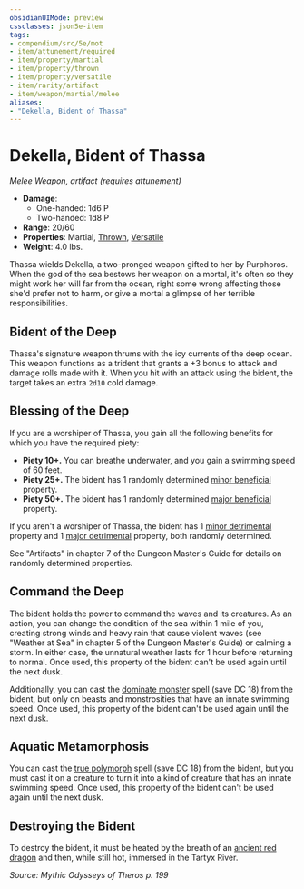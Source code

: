 ```yaml
---
obsidianUIMode: preview
cssclasses: json5e-item
tags:
- compendium/src/5e/mot
- item/attunement/required
- item/property/martial
- item/property/thrown
- item/property/versatile
- item/rarity/artifact
- item/weapon/martial/melee
aliases: 
- "Dekella, Bident of Thassa"
---
```

# Dekella, Bident of Thassa
*Melee Weapon, artifact (requires attunement)*  

- **Damage**:
  - One-handed: 1d6 P
  - Two-handed: 1d8 P
- **Range**: 20/60
- **Properties**: Martial, [Thrown](/Systems/5e/rules/item-properties.md#Thrown), [Versatile](/Systems/5e/rules/item-properties.md#Versatile)
- **Weight**: 4.0 lbs.

Thassa wields Dekella, a two-pronged weapon gifted to her by Purphoros. When the god of the sea bestows her weapon on a mortal, it's often so they might work her will far from the ocean, right some wrong affecting those she'd prefer not to harm, or give a mortal a glimpse of her terrible responsibilities.

## Bident of the Deep

Thassa's signature weapon thrums with the icy currents of the deep ocean. This weapon functions as a trident that grants a +3 bonus to attack and damage rolls made with it. When you hit with an attack using the bident, the target takes an extra `2d10` cold damage.

## Blessing of the Deep

If you are a worshiper of Thassa, you gain all the following benefits for which you have the required piety:

- **Piety 10+.** You can breathe underwater, and you gain a swimming speed of 60 feet.  
- **Piety 25+.** The bident has 1 randomly determined [minor beneficial](/Systems/5e/tables/artifact-properties-minor-beneficial-properties.md) property.  
- **Piety 50+.** The bident has 1 randomly determined [major beneficial](/Systems/5e/tables/artifact-properties-major-beneficial-properties.md) property.  

If you aren't a worshiper of Thassa, the bident has 1 [minor detrimental](/Systems/5e/tables/artifact-properties-minor-detrimental-properties.md) property and 1 [major detrimental](/Systems/5e/tables/artifact-properties-major-detrimental-properties.md) property, both randomly determined.

See "Artifacts" in chapter 7 of the Dungeon Master's Guide for details on randomly determined properties.

## Command the Deep

The bident holds the power to command the waves and its creatures. As an action, you can change the condition of the sea within 1 mile of you, creating strong winds and heavy rain that cause violent waves (see "Weather at Sea" in chapter 5 of the Dungeon Master's Guide) or calming a storm. In either case, the unnatural weather lasts for 1 hour before returning to normal. Once used, this property of the bident can't be used again until the next dusk.

Additionally, you can cast the [dominate monster](/Systems/5e/spells/dominate-monster.md) spell (save DC 18) from the bident, but only on beasts and monstrosities that have an innate swimming speed. Once used, this property of the bident can't be used again until the next dusk.

## Aquatic Metamorphosis

You can cast the [true polymorph](/Systems/5e/spells/true-polymorph.md) spell (save DC 18) from the bident, but you must cast it on a creature to turn it into a kind of creature that has an innate swimming speed. Once used, this property of the bident can't be used again until the next dusk.

## Destroying the Bident

To destroy the bident, it must be heated by the breath of an [ancient red dragon](/Systems/5e/bestiary/dragon/ancient-red-dragon.md) and then, while still hot, immersed in the Tartyx River.

*Source: Mythic Odysseys of Theros p. 199*